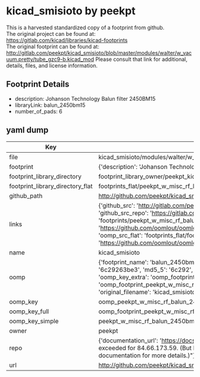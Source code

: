 # kicad_smisioto by peekpt  
This is a harvested standardized copy of a footprint from github.  
The original project can be found at:  
https://gitlab.com/kicad/libraries/kicad-footprints  
The original footprint can be found at:
http://gitlab.com/peekpt/kicad_smisioto/blob/master/modules/walter/w_vacuum.pretty/tube_gzc9-b.kicad_mod
Please consult that link for additional, details, files, and license information.  
## Footprint Details
* description: Johanson Technology Balun filter 2450BM15  
* libraryLink: balun_2450bm15  
* number_of_pads: 6  
## yaml dump  
| Key | Value |  
| --- | --- |  
| file | kicad_smisioto/modules/walter/w_misc_rf.pretty/balun_2450bm15.kicad_mod |  
| footprint | {'description': 'Johanson Technology Balun filter 2450BM15', 'libraryLink': 'balun_2450bm15', 'number_of_pads': 6} |  
| footprint_library_directory | footprint_library_owner/peekpt_kicad_smisioto |  
| footprint_library_directory_flat | footprints_flat/peekpt_w_misc_rf_balun_2450bm15/working |  
| github_path | http://github.com/peekpt/kicad_smisioto/blob/master/modules/walter/w_misc_rf.pretty/balun_2450bm15.kicad_mod |  
| links | {'github_src': 'http://gitlab.com/peekpt/kicad_smisioto/blob/master/modules/walter/w_vacuum.pretty/tube_gzc9-b.kicad_mod', 'github_src_repo': 'https://gitlab.com/kicad/libraries/kicad-footprints', 'oomp_bot': 'footprints/peekpt_w_misc_rf_balun_2450bm15/working', 'oomp_bot_github': 'https://github.com/oomlout/oomlout_oomp_footprint_bot/tree/main/footprints/peekpt_w_misc_rf_balun_2450bm15/working', 'oomp_src_flat': 'footprints_flat/footprints_flat/peekpt_w_misc_rf_balun_2450bm15/working', 'oomp_src_flat_github': 'https://github.com/oomlout/oomlout_oomp_footprint_src/tree/main/footprints_flat/peekpt_w_misc_rf_balun_2450bm15/working'} |  
| name | kicad_smisioto |  
| oomp | {'footprint_name': 'balun_2450bm15', 'library_name': 'w_misc_rf', 'md5': '6c29263be3d2149ad98eaa4fd0640cc3', 'md5_10': '6c29263be3', 'md5_5': '6c292', 'md5_6': '6c2926', 'oomp_key': 'oomp_peekpt_w_misc_rf_balun_2450bm15', 'oomp_key_extra': 'oomp_footprint_peekpt_w_misc_rf_balun_2450bm15', 'oomp_key_full': 'oomp_footprint_peekpt_w_misc_rf_balun_2450bm15_6c2926', 'oomp_key_simple': 'peekpt_w_misc_rf_balun_2450bm15', 'original_filename': 'kicad_smisioto/modules/walter/w_misc_rf.pretty/balun_2450bm15.kicad_mod', 'owner_name': 'peekpt'} |  
| oomp_key | oomp_peekpt_w_misc_rf_balun_2450bm15 |  
| oomp_key_full | oomp_footprint_peekpt_w_misc_rf_balun_2450bm15 |  
| oomp_key_simple | peekpt_w_misc_rf_balun_2450bm15 |  
| owner | peekpt |  
| repo | {'documentation_url': 'https://docs.github.com/rest/overview/resources-in-the-rest-api#rate-limiting', 'message': "API rate limit exceeded for 84.66.173.59. (But here's the good news: Authenticated requests get a higher rate limit. Check out the documentation for more details.)"} |  
| url | http://github.com/peekpt/kicad_smisioto |  

